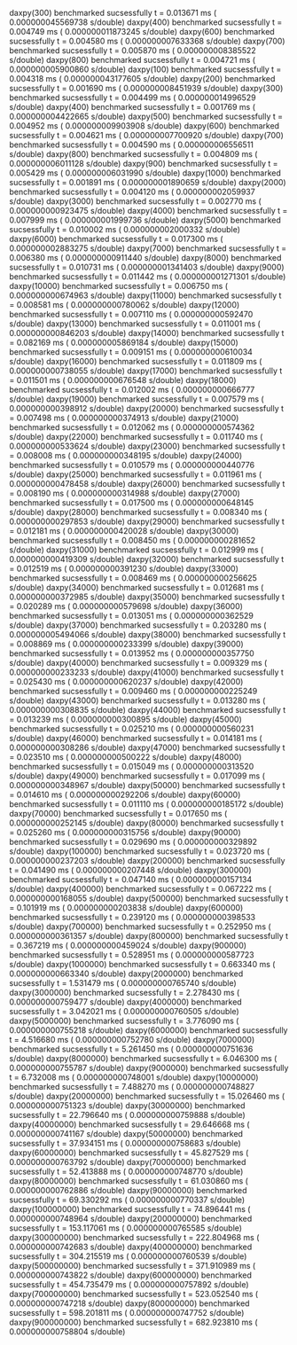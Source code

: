 daxpy(300) benchmarked sucsessfully t = 0.013671 ms ( 0.000000045569738 s/double)
daxpy(400) benchmarked sucsessfully t = 0.004749 ms ( 0.000000011873245 s/double)
daxpy(600) benchmarked sucsessfully t = 0.004580 ms ( 0.000000007633368 s/double)
daxpy(700) benchmarked sucsessfully t = 0.005870 ms ( 0.000000008385522 s/double)
daxpy(800) benchmarked sucsessfully t = 0.004721 ms ( 0.000000005900860 s/double)
daxpy(100) benchmarked sucsessfully t = 0.004318 ms ( 0.000000043177605 s/double)
daxpy(200) benchmarked sucsessfully t = 0.001690 ms ( 0.000000008451939 s/double)
daxpy(300) benchmarked sucsessfully t = 0.004499 ms ( 0.000000014996529 s/double)
daxpy(400) benchmarked sucsessfully t = 0.001769 ms ( 0.000000004422665 s/double)
daxpy(500) benchmarked sucsessfully t = 0.004952 ms ( 0.000000009903908 s/double)
daxpy(600) benchmarked sucsessfully t = 0.004621 ms ( 0.000000007700920 s/double)
daxpy(700) benchmarked sucsessfully t = 0.004590 ms ( 0.000000006556511 s/double)
daxpy(800) benchmarked sucsessfully t = 0.004809 ms ( 0.000000006011128 s/double)
daxpy(900) benchmarked sucsessfully t = 0.005429 ms ( 0.000000006031990 s/double)
daxpy(1000) benchmarked sucsessfully t = 0.001891 ms ( 0.000000001890659 s/double)
daxpy(2000) benchmarked sucsessfully t = 0.004120 ms ( 0.000000002059937 s/double)
daxpy(3000) benchmarked sucsessfully t = 0.002770 ms ( 0.000000000923475 s/double)
daxpy(4000) benchmarked sucsessfully t = 0.007999 ms ( 0.000000001999736 s/double)
daxpy(5000) benchmarked sucsessfully t = 0.010002 ms ( 0.000000002000332 s/double)
daxpy(6000) benchmarked sucsessfully t = 0.017300 ms ( 0.000000002883275 s/double)
daxpy(7000) benchmarked sucsessfully t = 0.006380 ms ( 0.000000000911440 s/double)
daxpy(8000) benchmarked sucsessfully t = 0.010731 ms ( 0.000000001341403 s/double)
daxpy(9000) benchmarked sucsessfully t = 0.011442 ms ( 0.000000001271301 s/double)
daxpy(10000) benchmarked sucsessfully t = 0.006750 ms ( 0.000000000674963 s/double)
daxpy(11000) benchmarked sucsessfully t = 0.008581 ms ( 0.000000000780062 s/double)
daxpy(12000) benchmarked sucsessfully t = 0.007110 ms ( 0.000000000592470 s/double)
daxpy(13000) benchmarked sucsessfully t = 0.011001 ms ( 0.000000000846203 s/double)
daxpy(14000) benchmarked sucsessfully t = 0.082169 ms ( 0.000000005869184 s/double)
daxpy(15000) benchmarked sucsessfully t = 0.009151 ms ( 0.000000000610034 s/double)
daxpy(16000) benchmarked sucsessfully t = 0.011809 ms ( 0.000000000738055 s/double)
daxpy(17000) benchmarked sucsessfully t = 0.011501 ms ( 0.000000000676548 s/double)
daxpy(18000) benchmarked sucsessfully t = 0.012002 ms ( 0.000000000666777 s/double)
daxpy(19000) benchmarked sucsessfully t = 0.007579 ms ( 0.000000000398912 s/double)
daxpy(20000) benchmarked sucsessfully t = 0.007498 ms ( 0.000000000374913 s/double)
daxpy(21000) benchmarked sucsessfully t = 0.012062 ms ( 0.000000000574362 s/double)
daxpy(22000) benchmarked sucsessfully t = 0.011740 ms ( 0.000000000533624 s/double)
daxpy(23000) benchmarked sucsessfully t = 0.008008 ms ( 0.000000000348195 s/double)
daxpy(24000) benchmarked sucsessfully t = 0.010579 ms ( 0.000000000440776 s/double)
daxpy(25000) benchmarked sucsessfully t = 0.011961 ms ( 0.000000000478458 s/double)
daxpy(26000) benchmarked sucsessfully t = 0.008190 ms ( 0.000000000314988 s/double)
daxpy(27000) benchmarked sucsessfully t = 0.017500 ms ( 0.000000000648145 s/double)
daxpy(28000) benchmarked sucsessfully t = 0.008340 ms ( 0.000000000297853 s/double)
daxpy(29000) benchmarked sucsessfully t = 0.012181 ms ( 0.000000000420028 s/double)
daxpy(30000) benchmarked sucsessfully t = 0.008450 ms ( 0.000000000281652 s/double)
daxpy(31000) benchmarked sucsessfully t = 0.012999 ms ( 0.000000000419309 s/double)
daxpy(32000) benchmarked sucsessfully t = 0.012519 ms ( 0.000000000391230 s/double)
daxpy(33000) benchmarked sucsessfully t = 0.008469 ms ( 0.000000000256625 s/double)
daxpy(34000) benchmarked sucsessfully t = 0.012681 ms ( 0.000000000372985 s/double)
daxpy(35000) benchmarked sucsessfully t = 0.020289 ms ( 0.000000000579698 s/double)
daxpy(36000) benchmarked sucsessfully t = 0.013051 ms ( 0.000000000362529 s/double)
daxpy(37000) benchmarked sucsessfully t = 0.203280 ms ( 0.000000005494066 s/double)
daxpy(38000) benchmarked sucsessfully t = 0.008869 ms ( 0.000000000233399 s/double)
daxpy(39000) benchmarked sucsessfully t = 0.013952 ms ( 0.000000000357750 s/double)
daxpy(40000) benchmarked sucsessfully t = 0.009329 ms ( 0.000000000233233 s/double)
daxpy(41000) benchmarked sucsessfully t = 0.025430 ms ( 0.000000000620237 s/double)
daxpy(42000) benchmarked sucsessfully t = 0.009460 ms ( 0.000000000225249 s/double)
daxpy(43000) benchmarked sucsessfully t = 0.013280 ms ( 0.000000000308835 s/double)
daxpy(44000) benchmarked sucsessfully t = 0.013239 ms ( 0.000000000300895 s/double)
daxpy(45000) benchmarked sucsessfully t = 0.025210 ms ( 0.000000000560231 s/double)
daxpy(46000) benchmarked sucsessfully t = 0.014181 ms ( 0.000000000308286 s/double)
daxpy(47000) benchmarked sucsessfully t = 0.023510 ms ( 0.000000000500222 s/double)
daxpy(48000) benchmarked sucsessfully t = 0.015049 ms ( 0.000000000313520 s/double)
daxpy(49000) benchmarked sucsessfully t = 0.017099 ms ( 0.000000000348967 s/double)
daxpy(50000) benchmarked sucsessfully t = 0.014610 ms ( 0.000000000292206 s/double)
daxpy(60000) benchmarked sucsessfully t = 0.011110 ms ( 0.000000000185172 s/double)
daxpy(70000) benchmarked sucsessfully t = 0.017650 ms ( 0.000000000252145 s/double)
daxpy(80000) benchmarked sucsessfully t = 0.025260 ms ( 0.000000000315756 s/double)
daxpy(90000) benchmarked sucsessfully t = 0.029690 ms ( 0.000000000329892 s/double)
daxpy(100000) benchmarked sucsessfully t = 0.023720 ms ( 0.000000000237203 s/double)
daxpy(200000) benchmarked sucsessfully t = 0.041490 ms ( 0.000000000207448 s/double)
daxpy(300000) benchmarked sucsessfully t = 0.047140 ms ( 0.000000000157134 s/double)
daxpy(400000) benchmarked sucsessfully t = 0.067222 ms ( 0.000000000168055 s/double)
daxpy(500000) benchmarked sucsessfully t = 0.101919 ms ( 0.000000000203838 s/double)
daxpy(600000) benchmarked sucsessfully t = 0.239120 ms ( 0.000000000398533 s/double)
daxpy(700000) benchmarked sucsessfully t = 0.252950 ms ( 0.000000000361357 s/double)
daxpy(800000) benchmarked sucsessfully t = 0.367219 ms ( 0.000000000459024 s/double)
daxpy(900000) benchmarked sucsessfully t = 0.528951 ms ( 0.000000000587723 s/double)
daxpy(1000000) benchmarked sucsessfully t = 0.663340 ms ( 0.000000000663340 s/double)
daxpy(2000000) benchmarked sucsessfully t = 1.531479 ms ( 0.000000000765740 s/double)
daxpy(3000000) benchmarked sucsessfully t = 2.278430 ms ( 0.000000000759477 s/double)
daxpy(4000000) benchmarked sucsessfully t = 3.042021 ms ( 0.000000000760505 s/double)
daxpy(5000000) benchmarked sucsessfully t = 3.776090 ms ( 0.000000000755218 s/double)
daxpy(6000000) benchmarked sucsessfully t = 4.516680 ms ( 0.000000000752780 s/double)
daxpy(7000000) benchmarked sucsessfully t = 5.261450 ms ( 0.000000000751636 s/double)
daxpy(8000000) benchmarked sucsessfully t = 6.046300 ms ( 0.000000000755787 s/double)
daxpy(9000000) benchmarked sucsessfully t = 6.732008 ms ( 0.000000000748001 s/double)
daxpy(10000000) benchmarked sucsessfully t = 7.488270 ms ( 0.000000000748827 s/double)
daxpy(20000000) benchmarked sucsessfully t = 15.026460 ms ( 0.000000000751323 s/double)
daxpy(30000000) benchmarked sucsessfully t = 22.796640 ms ( 0.000000000759888 s/double)
daxpy(40000000) benchmarked sucsessfully t = 29.646668 ms ( 0.000000000741167 s/double)
daxpy(50000000) benchmarked sucsessfully t = 37.934151 ms ( 0.000000000758683 s/double)
daxpy(60000000) benchmarked sucsessfully t = 45.827529 ms ( 0.000000000763792 s/double)
daxpy(70000000) benchmarked sucsessfully t = 52.413888 ms ( 0.000000000748770 s/double)
daxpy(80000000) benchmarked sucsessfully t = 61.030860 ms ( 0.000000000762886 s/double)
daxpy(90000000) benchmarked sucsessfully t = 69.330292 ms ( 0.000000000770337 s/double)
daxpy(100000000) benchmarked sucsessfully t = 74.896441 ms ( 0.000000000748964 s/double)
daxpy(200000000) benchmarked sucsessfully t = 153.117061 ms ( 0.000000000765585 s/double)
daxpy(300000000) benchmarked sucsessfully t = 222.804968 ms ( 0.000000000742683 s/double)
daxpy(400000000) benchmarked sucsessfully t = 304.215519 ms ( 0.000000000760539 s/double)
daxpy(500000000) benchmarked sucsessfully t = 371.910989 ms ( 0.000000000743822 s/double)
daxpy(600000000) benchmarked sucsessfully t = 454.735479 ms ( 0.000000000757892 s/double)
daxpy(700000000) benchmarked sucsessfully t = 523.052540 ms ( 0.000000000747218 s/double)
daxpy(800000000) benchmarked sucsessfully t = 598.201811 ms ( 0.000000000747752 s/double)
daxpy(900000000) benchmarked sucsessfully t = 682.923810 ms ( 0.000000000758804 s/double)

